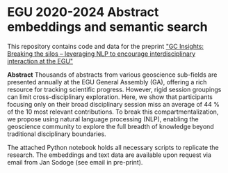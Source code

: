 # EGU 2020-2024 Abstract embeddings and semantic search

This repository contains code and data for the preprint ["GC Insights: Breaking the silos – leveraging NLP to encourage interdisciplinary interaction at the EGU"](https://egusphere.copernicus.org/preprints/2024/egusphere-2024-3430/)

__Abstract__
Thousands of abstracts from various geoscience sub-fields are presented annually at the EGU General Assembly (GA), offering a rich resource for tracking scientific progress. However, rigid session groupings can limit cross-disciplinary exploration. Here, we show that participants focusing only on their broad disciplinary session miss an average of 44 % of the 10 most relevant contributions. To break this compartmentalization, we propose using natural language processing (NLP), enabling the geoscience community to explore the full breadth of knowledge beyond traditional disciplinary boundaries.

The attached Python notebook holds all necessary scripts to replicate the research. The embeddings and text data are available upon request via email from Jan Sodoge (see email in pre-print).
